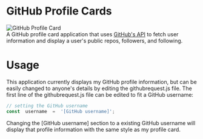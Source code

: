 # GitHub Profile Cards
![GitHub Profile Card](https://github.com/lukelyall/github-profile-cards/assets/109260451/d65bbd9e-14bb-4611-8c3e-9da1b71bde03)   
A GitHub profile card application that uses [GitHub's API](https://api.github.com/users) to fetch user information and display a user's public repos, followers, and following.
# Usage
This application currently displays my GitHub profile information, but can be easily changed to anyone's details by editing the githubrequest.js file. The first line of the githubrequest.js file can be edited to fit a GitHub username:
```javascript
// setting the GitHub username
const  username  =  '[GitHub username]';
```
Changing the [GitHub username] section to a existing GitHub username will display that profile information with the same style as my profile card.
